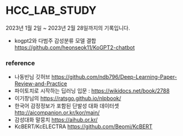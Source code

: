 # HCC_LAB_STUDY
2023년 1월 2일 ~ 2023년 2월 28일까지의 기록입니다. 

- kogpt2와 다범주 감성분류 모델 결합 https://github.com/heonseok11/KoGPT2-chatbot




### reference
- 나동빈님 깃허브 https://github.com/ndb796/Deep-Learning-Paper-Review-and-Practice
- 파이토치로 시작하는 딥러닝 입문 : https://wikidocs.net/book/2788
- 이기창님의 https://ratsgo.github.io/nlpbook/
- 한국어 감정정보가 포함된 단발성 대화 데이터셋 http://aicompanion.or.kr/kor/main/
- 감성대화 말뭉치 https://aihub.or.kr/
- KcBERT/KcELECTRA https://github.com/Beomi/KcBERT
